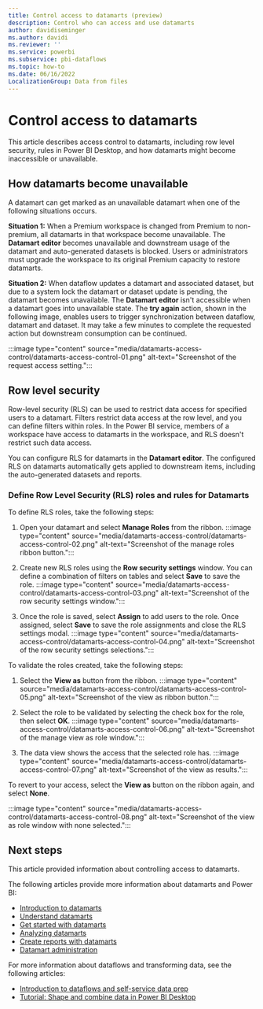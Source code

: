 ```yaml
---
title: Control access to datamarts (preview)
description: Control who can access and use datamarts
author: davidiseminger
ms.author: davidi
ms.reviewer: ''
ms.service: powerbi
ms.subservice: pbi-dataflows
ms.topic: how-to
ms.date: 06/16/2022
LocalizationGroup: Data from files
---
```


# Control access to datamarts

This article describes access control to datamarts, including row level security, rules in Power BI Desktop, and how datamarts might become inaccessible or unavailable.

## How datamarts become unavailable

A datamart can get marked as an unavailable datamart when one of the following situations occurs.

**Situation 1:** When a Premium workspace is changed from Premium to non-premium, all datamarts in that workspace become unavailable. The **Datamart editor** becomes unavailable and downstream usage of the datamart and auto-generated datasets is blocked. Users or administrators must upgrade the workspace to its original Premium capacity to restore datamarts.

**Situation 2:** When dataflow updates a datamart and associated dataset, but due to a system lock the datamart or dataset update is pending, the datamart becomes unavailable. The **Datamart editor** isn't accessible when a datamart goes into unavailable state. The **try again** action, shown in the following image, enables users to trigger synchronization between dataflow, datamart and dataset. It may take a few minutes to complete the requested action but downstream consumption can be continued.

:::image type="content" source="media/datamarts-access-control/datamarts-access-control-01.png" alt-text="Screenshot of the request access setting.":::


## Row level security

Row-level security (RLS) can be used to restrict data access for specified users to a datamart. Filters restrict data access at the row level, and you can define filters within roles. In the Power BI service, members of a workspace have access to datamarts in the workspace, and RLS doesn't restrict such data access.

You can configure RLS for datamarts in the **Datamart editor**. The configured RLS on datamarts automatically gets applied to downstream items, including the auto-generated datasets and reports. 



### Define Row Level Security (RLS) roles and rules for Datamarts


To define RLS roles, take the following steps:

1.	Open your datamart and select **Manage Roles** from the ribbon.
    :::image type="content" source="media/datamarts-access-control/datamarts-access-control-02.png" alt-text="Screenshot of the manage roles ribbon button.":::

2.	Create new RLS roles using the **Row security settings** window. You can define a combination of filters on tables and select **Save** to save the role.
    :::image type="content" source="media/datamarts-access-control/datamarts-access-control-03.png" alt-text="Screenshot of the row security settings window.":::

3.	Once the role is saved, select **Assign** to add users to the role. Once assigned, select **Save** to save the role assignments and close the RLS settings modal.
    :::image type="content" source="media/datamarts-access-control/datamarts-access-control-04.png" alt-text="Screenshot of the row security settings selections.":::

To validate the roles created, take the following steps:

1.	Select the **View as** button from the ribbon.
    :::image type="content" source="media/datamarts-access-control/datamarts-access-control-05.png" alt-text="Screenshot of the view as ribbon button.":::

2.	Select the role to be validated by selecting the check box for the role, then select **OK**.
    :::image type="content" source="media/datamarts-access-control/datamarts-access-control-06.png" alt-text="Screenshot of the manage view as role window.":::

3.	The data view shows the access that the selected role has.
    :::image type="content" source="media/datamarts-access-control/datamarts-access-control-07.png" alt-text="Screenshot of the view as results.":::

To revert to your access, select the **View as** button on the ribbon again, and select **None**.

:::image type="content" source="media/datamarts-access-control/datamarts-access-control-08.png" alt-text="Screenshot of the view as role window with none selected.":::


## Next steps
This article provided information about controlling access to datamarts. 

The following articles provide more information about datamarts and Power BI:

* [Introduction to datamarts](datamarts-overview.md)
* [Understand datamarts](datamarts-understand.md)
* [Get started with datamarts](datamarts-get-started.md)
* [Analyzing datamarts](datamarts-analyze.md)
* [Create reports with datamarts](datamarts-create-reports.md)
* [Datamart administration](datamarts-administration.md)


For more information about dataflows and transforming data, see the following articles:
* [Introduction to dataflows and self-service data prep](../dataflows/dataflows-introduction-self-service.md)
* [Tutorial: Shape and combine data in Power BI Desktop](../../connect-data/desktop-shape-and-combine-data.md)

